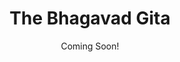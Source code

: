 ---
title: "The Bhagavad Gita"
subtitle: "Coming Soon!"
description: ""
image: "/covers/gita.jpg"
---